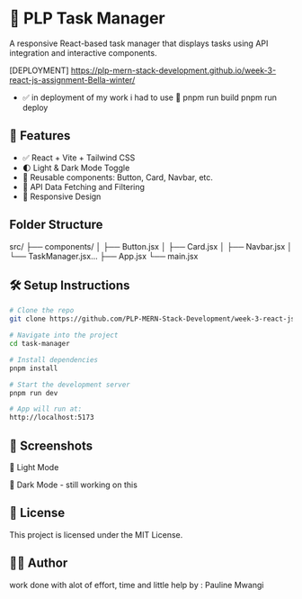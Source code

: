 # 📝 PLP Task Manager

A responsive React-based task manager that displays tasks using API integration and interactive components.


[DEPLOYMENT]
https://plp-mern-stack-development.github.io/week-3-react-js-assignment-Bella-winter/

- ✅ in deployment of my work i had to use 💯
pnpm run build
pnpm run deploy



## 🚀 Features
- ✅ React + Vite + Tailwind CSS
- 🌓 Light & Dark Mode Toggle
- 🧩 Reusable components: Button, Card, Navbar, etc.
- 📡 API Data Fetching and Filtering
- 📱 Responsive Design

## Folder Structure
src/
├── components/
│ ├── Button.jsx
│ ├── Card.jsx
│ ├── Navbar.jsx
│ └── TaskManager.jsx...
├── App.jsx
└── main.jsx


## 🛠️ Setup Instructions

```bash
# Clone the repo
git clone https://github.com/PLP-MERN-Stack-Development/week-3-react-js-assignment-Bella-winter.git

# Navigate into the project
cd task-manager

# Install dependencies
pnpm install

# Start the development server
pnpm run dev

# App will run at:
http://localhost:5173
```
## 📸 Screenshots

🔦 Light Mode

🌙 Dark Mode  -  still working on this


## 📜 License
This project is licensed under the MIT License.

## 🙋‍♀️ Author
work done with alot of effort, time and little help 
by : Pauline Mwangi 


